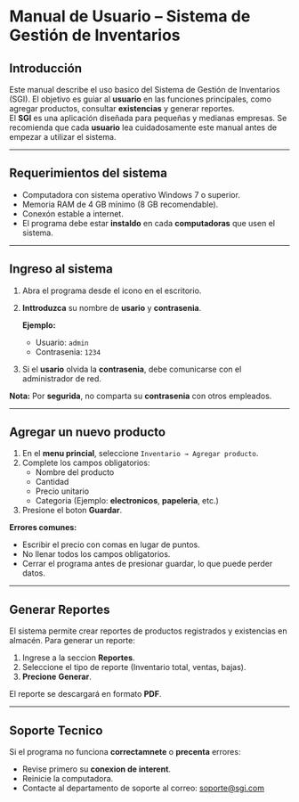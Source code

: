 # Manual de Usuario – Sistema de Gestión de Inventarios

## Introducción  

Este manual describe el uso basico del Sistema de Gestión de Inventarios (SGI). El objetivo es guiar al **usuario** en las funciones principales, como agregar productos, consultar **existencias** y generar reportes.  
El **SGI** es una aplicación diseñada para pequeñas y medianas empresas. Se recomienda que cada **usuario** lea cuidadosamente este manual antes de empezar a utilizar el sistema.  

---

## Requerimientos del sistema  

- Computadora con sistema operativo Windows 7 o superior.  
- Memoria RAM de 4 GB mínimo (8 GB recomendable).  
- Conexón estable a internet.  
- El programa debe estar **instaldo** en cada **computadoras** que usen el sistema.  

---

## Ingreso al sistema  

1. Abra el programa desde el icono en el escritorio.  
2. **Inttroduzca** su nombre de **usario** y **contrasenia**.  

   **Ejemplo:**  
   - Usuario: `admin`  
   - Contrasenia: `1234`  

3. Si el **usario** olvida la **contrasenia**, debe comunicarse con el administrador de red.  

**Nota:** Por **segurida**, no comparta su **contrasenia** con otros empleados.  

---

## Agregar un nuevo producto  

1. En el **menu princial**, seleccione `Inventario → Agregar producto`.  
2. Complete los campos obligatorios:  
   - Nombre del producto  
   - Cantidad  
   - Precio unitario  
   - Categoria (Ejemplo: **electronicos**, **papeleria**, etc.)  
3. Presione el boton **Guardar**.  

**Errores comunes:**  
- Escribir el precio con comas en lugar de puntos.  
- No llenar todos los campos obligatorios.  
- Cerrar el programa antes de presionar guardar, lo que puede perder datos.  

---

## Generar Reportes  

El sistema permite crear reportes de productos registrados y existencias en almacén. Para generar un reporte:  

1. Ingrese a la seccion **Reportes**.  
2. Seleccione el tipo de reporte (Inventario total, ventas, bajas).  
3. **Precione** **Generar**.  

El reporte se descargará en formato **PDF**.  

---

## Soporte Tecnico  

Si el programa no funciona **correctamnete** o **precenta** errores:  

- Revise primero su **conexion de interent**.  
- Reinicie la computadora.  
- Contacte al departamento de soporte al correo: [soporte@sgi.com](mailto:soporte@sgi.com)  
